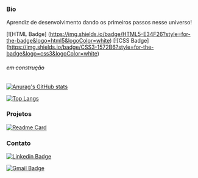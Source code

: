 ### Bio

Aprendiz de desenvolvimento dando os primeiros passos nesse universo!

[![HTML Badge] (https://img.shields.io/badge/HTML5-E34F26?style=for-the-badge&logo=html5&logoColor=white)
[![CSS Badge] (https://img.shields.io/badge/CSS3-1572B6?style=for-the-badge&logo=css3&logoColor=white)

###### <s>em construção</s>

[![Anurag's GitHub stats](https://github-readme-stats.vercel.app/api?username=i-mzcc)](https://github.com/i-mzcc/github-readme-stats)

[![Top Langs](https://github-readme-stats.vercel.app/api/top-langs/?username=i-mzcc&layout=compact)](https://github.com/i-mzcc/github-readme-stats)

### Projetos

[![Readme Card](https://github-readme-stats.vercel.app/api/pin/?username=i-mzcc&repo=devweek.github.io)](https://https://github.com/i-mzcc/github-readme-stats)

### Contato

[![Linkedin Badge](https://img.shields.io/badge/-IsabellaCecconi-blue?style=flat-square&logo=Linkedin&logoColor=white&link=https://www.linkedin.com/in/imzcc/)](https://www.linkedin.com/in/imzcc/)

[![Gmail Badge](https://img.shields.io/badge/-isabella.cecconi1@gmail.com-c14438?style=flat-square&logo=Gmail&logoColor=white&link=mailto:isabella.cecconi1@gmail.com)](mailto:isabella.cecconi1@gmail.com)
